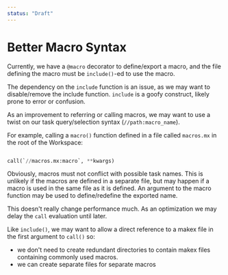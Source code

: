 ```yaml
---
status: "Draft"
---
```

# Better Macro Syntax

Currently, we have a `@macro` decorator to define/export a macro, and the file defining the macro must be `include()`-ed to use the macro.

The dependency on the `include` function is an issue, as we may want to disable/remove the include function. `include` is a goofy construct, likely prone to error or confusion.

As an improvement to referring or calling macros, we may want to use a twist on our task query/selection syntax (`//path:macro_name`).

For example, calling a `macro()` function defined in a file called `macros.mx` in the root of the Workspace:

```python

call(`//macros.mx:macro`, **kwargs)

```

Obviously, macros must not conflict with possible task names. This is unlikely if the macros are defined in a separate file, but may happen if a macro is used in the same file as it is defined.
An argument to the macro function may be used to define/redefine the exported name.

This doesn't really change performance much. As an optimization we may delay the `call` evaluation until later.

Like `include()`, we may want to allow a direct reference to a makex file in the first argument to `call()` so:

- we don't need to create redundant directories to contain makex files containing commonly used macros.
- we can create separate files for separate macros

